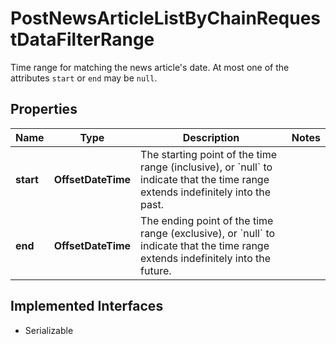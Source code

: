 

# PostNewsArticleListByChainRequestDataFilterRange

Time range for matching the news article's date. At most one of the attributes `start` or `end` may be `null`.

## Properties

Name | Type | Description | Notes
------------ | ------------- | ------------- | -------------
**start** | **OffsetDateTime** | The starting point of the time range (inclusive), or &#x60;null&#x60; to indicate that the time range extends indefinitely into the past. | 
**end** | **OffsetDateTime** | The ending point of the time range (exclusive), or &#x60;null&#x60; to indicate that the time range extends indefinitely into the future. | 


## Implemented Interfaces

* Serializable


